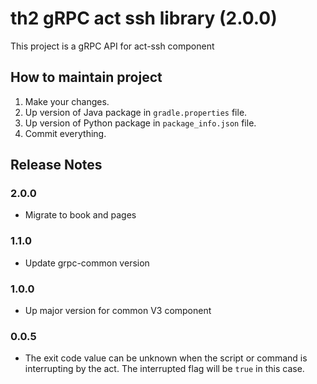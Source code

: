 # th2 gRPC act ssh library (2.0.0)

This project is a gRPC API for act-ssh component

## How to maintain project
1. Make your changes.
2. Up version of Java package in `gradle.properties` file.
3. Up version of Python package in `package_info.json` file.
4. Commit everything.

## Release Notes

### 2.0.0

+ Migrate to book and pages

### 1.1.0

+ Update grpc-common version

### 1.0.0

+ Up major version for common V3 component

### 0.0.5

+ The exit code value can be unknown when the script or command is interrupting by the act. The interrupted flag will be `true` in this case.
